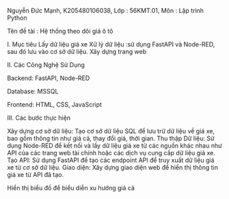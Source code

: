 Nguyễn Đức Mạnh, K205480106038, Lớp : 56KMT.01, Môn : Lập trình Python 

Tên đề tài : Hệ thống theo dõi giá ô tô

I. Mục tiêu Lấy dữ liệu giá xe Xử lý dữ liệu :sử dụng FastAPI và Node-RED, sau đó lưu vào cơ sở dữ liệu. Xây dựng trang web

II. Các Công Nghệ Sử Dụng

Backend: FastAPI, Node-RED

Database: MSSQL

Frontend: HTML, CSS, JavaScript 

III. Các bước thực hiện

Xây dựng cơ sở dữ liệu: Tạo cơ sở dữ liệu SQL để lưu trữ dữ liệu về giá xe, bao gồm thông tin như giá cả, thay đổi giá, thời gian. Thu thập Dữ liệu: Sử dụng Node-RED để kết nối và lấy dữ liệu giá xe từ các nguồn khác nhau như API của các trang web tài chính hoặc các dịch vụ cung cấp dữ liệu giá xe. Tạo API: Sử dụng FastAPI để tạo các endpoint API để truy xuất dữ liệu giá xe từ cơ sở dữ liệu. Giao diện: Xây dựng giao diện web để hiển thị thông tin giá xe từ API đã tạo.

Hiển thị biểu đồ để biểu diễn xu hướng giá cả
